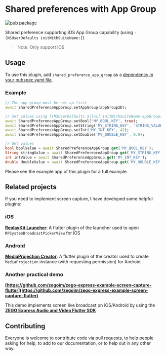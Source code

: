 # Shared preferences with App Group

[![pub package](https://img.shields.io/pub/v/shared_preference_app_group.svg)](https://pub.dev/packages/shared_preference_app_group)

Shared preference supporting iOS App Group capability (using `-[NSUserDefaults initWithSuiteName:]`)

> Note: Only support iOS

## Usage

To use this plugin, add `shared_preference_app_group` as a [dependency in your pubspec.yaml file](https://flutter.io/platform-plugins/).

### Example

```dart
// The app group must be set up first
await SharedPreferenceAppGroup.setAppGroup(appGroupID);
```

```dart
// Set values using [[NSUserDefaults alloc] initWithSuiteName:appGroupID]
await SharedPreferenceAppGroup.setBool('MY_BOOL_KEY', true);
await SharedPreferenceAppGroup.setString('MY_STRING_KEY', 'STRING_VALUE');
await SharedPreferenceAppGroup.setInt('MY_INT_KEY', 42);
await SharedPreferenceAppGroup.setDouble('MY_DOUBLE_KEY', 9.9);
```

```dart
// Get values
bool boolValue = await SharedPreferenceAppGroup.get('MY_BOOL_KEY');
String stringValue = await SharedPreferenceAppGroup.get('MY_STRING_KEY');
int intValue = await SharedPreferenceAppGroup.get('MY_INT_KEY');
double doubleValue = await SharedPreferenceAppGroup.get('MY_DOUBLE_KEY');
```

Please see the example app of this plugin for a full example.

## Related projects

If you need to implement screen capture, I have developed some helpful plugins:

### iOS

**[ReplayKit Launcher](https://pub.dev/packages/replay_kit_launcher)**: A flutter plugin of the launcher used to open `RPSystemBroadcastPickerView` for iOS

### Android

**[MediaProjection Creator](https://pub.dev/packages/media_projection_creator)**: A flutter plugin of the creator used to create `MediaProjection` instance (with requesting permission) for Android

### Another practical demo

**[https://github.com/zegoim/zego-express-example-screen-capture-flutter](https://github.com/zegoim/zego-express-example-screen-capture-flutter)**

This demo implements screen live broadcast on iOS/Android by using the **[ZEGO Express Audio and Video Flutter SDK](https://pub.dev/packages/zego_express_engine)**

## Contributing

Everyone is welcome to contribute code via pull requests, to help people asking for help, to add to our documentation, or to help out in any other way.
